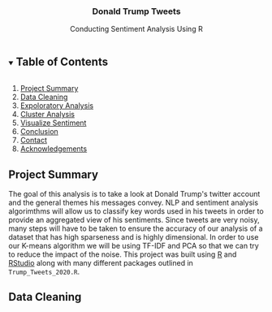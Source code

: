   <h3 align="center">Donald Trump Tweets</h3>
  <p align="center">
    Conducting Sentiment Analysis Using R
  </p>
</p>

<!-- TABLE OF CONTENTS -->
<details open="open">
  <summary><h2 style="display: inline-block">Table of Contents</h2></summary>
  <ol>
    <li><a href="#project-summary">Project Summary</a></li>
    <li><a href="#data-cleaning">Data Cleaning</a></li>
    <li><a href="#exploratory-analysis">Expoloratory Analysis</a></li>
    <li><a href="#cluster-analysis">Cluster Analysis</a></li>
    <li><a href="#visualize-sentiment">Visualize Sentiment</a></li>
    <li><a href="#conclusion">Conclusion</a></li>
    <li><a href="#contact">Contact</a></li>
    <li><a href="#acknowledgements">Acknowledgements</a></li>
  </ol>
</details>



<!-- PROJECT SUMMARY -->
## Project Summary

The goal of this analysis is to take a look at Donald Trump's twitter account and the general themes his messages convey. NLP and sentiment analysis algorimthms will allow us to classify key words used in his tweets in order to provide an aggregated view of his sentiments. Since tweets are very noisy, many steps will have to be taken to ensure the accuracy of our analysis of a dataset that has high sparseness and is highly dimensional. In order to use our K-means algorithm we will be using TF-IDF and PCA so that we can try to reduce the impact of the noise. This project was built using [R](https://cran.r-project.org/) and [RStudio](https://rstudio.com/) along with many different packages outlined in `Trump_Tweets_2020.R`. 

<!-- DATA CLEANING -->
## Data Cleaning

